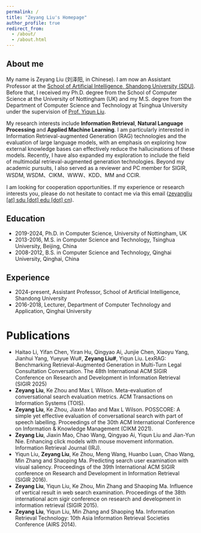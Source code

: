 ```yaml
---
permalink: /
title: "Zeyang Liu's Homepage"
author_profile: true
redirect_from: 
  - /about/
  - /about.html
---
```




## About me

My name is Zeyang Liu (刘泽阳, in Chinese). I am now an Assistant Professor at the [School of Artificial Intelligence, Shandong University (SDU)](https://www.ai.sdu.edu.cn/). Before that, I received my Ph.D. degree from the School of Computer Science at the University of Nottingham (UK) and my M.S. degree from the Department of Computer Science and Technology at Tsinghua University under the supervision of [Prof. Yiqun Liu](http://www.thuir.cn/group/~YQLiu/).

My research interests include **Information Retrieval**, **Natural Language Processing** and **Applied Machine Learning**. I am particularly interested in Information Retrieval-augmented Generation (RAG) technologies and the evaluation of large language models, with an emphasis on exploring how external knowledge bases can effectively reduce the hallucinations of these models. Recently, I have also expanded my exploration to include the field of multimodal retrieval-augmented generation technologies. Beyond my academic pursuits, I also served as a reviewer and PC member for SIGIR, WSDM, WSDM、CIKM、WWW、KDD、MM and CCIR.

I am looking for cooperation opportunities. If my experience or research interests you, please do not hesitate to contact me via this email ([zeyangliu [at] sdu [dot] edu [dot] cn](mailto:zeyangliu@sdu.edu.cn)).

## Education

- 2019-2024, Ph.D. in Computer Science, University of Nottingham, UK
- 2013-2016, M.S. in Computer Science and Technology, Tsinghua University, Beijing, China
- 2008-2012, B.S. in Computer Science and Technology, Qinghai University, Qinghai, China

## Experience

- 2024-present, Assistant Professor, School of Artificial Intelligence, Shandong University
- 2016-2018, Lecturer, Department of Computer Technology and Application, Qinghai University

# Publications

- Haitao Li, Yifan Chen, Yiran Hu, Qingyao Ai, Junjie Chen, Xiaoyu Yang, Jianhui Yang, Yueyue Wu#, **Zeyang Liu#**, Yiqun Liu. LexRAG: Benchmarking Retrieval-Augmented Generation in Multi-Turn Legal Consultation Conversation. The 48th International ACM SIGIR Conference on Research and Development in Information Retrieval (SIGIR 2025)
- **Zeyang Liu**, Ke Zhou and Max L Wilson. Meta-evaluation of conversational search evaluation metrics. ACM Transactions on Information Systems (TOIS).
- **Zeyang Liu**, Ke Zhou, Jiaxin Mao and Max L Wilson. POSSCORE: A simple yet effective evaluation of conversational search with part of speech labelling. Proceedings of the 30th ACM International Conference on Information & Knowledge Management (CIKM 2021).
- **Zeyang Liu**, Jiaxin Mao, Chao Wang, Qingyao Ai, Yiqun Liu and Jian-Yun Nie. Enhancing click models with mouse movement information. Information Retrieval Journal (IRJ).
- Yiqun Liu, **Zeyang Liu**, Ke Zhou, Meng Wang, Huanbo Luan, Chao Wang, Min Zhang and Shaoping Ma. Predicting search user examination with visual saliency. Proceedings of the 39th International ACM SIGIR conference on Research and Development in Information Retrieval (SIGIR 2016).
- **Zeyang Liu**, Yiqun Liu, Ke Zhou, Min Zhang and Shaoping Ma. Influence of vertical result in web search examination. Proceedings of the 38th international acm sigir conference on research and development in information retrieval (SIGIR 2015).
- **Zeyang Liu**, Yiqun Liu, Min Zhang and Shaoping Ma. Information Retrieval Technology: 10th Asia Information Retrieval Societies Conference (AIRS 2014).
